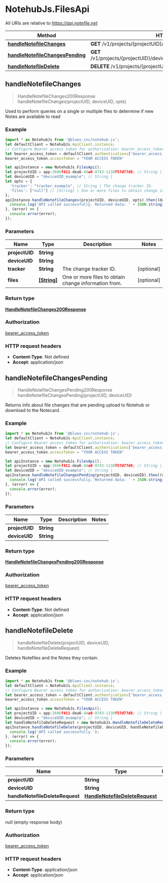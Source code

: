 # NotehubJs.FilesApi

All URIs are relative to *https://api.notefile.net*

| Method                                                                       | HTTP request                                                                | Description |
| ---------------------------------------------------------------------------- | --------------------------------------------------------------------------- | ----------- |
| [**handleNotefileChanges**](FilesApi.md#handleNotefileChanges)               | **GET** /v1/projects/{projectUID}/devices/{deviceUID}/files/changes         |
| [**handleNotefileChangesPending**](FilesApi.md#handleNotefileChangesPending) | **GET** /v1/projects/{projectUID}/devices/{deviceUID}/files/changes/pending |
| [**handleNotefileDelete**](FilesApi.md#handleNotefileDelete)                 | **DELETE** /v1/projects/{projectUID}/devices/{deviceUID}/files              |

## handleNotefileChanges

> HandleNotefileChanges200Response handleNotefileChanges(projectUID, deviceUID, opts)

Used to perform queries on a single or multiple files to determine if new Notes are available to read

### Example

```javascript
import * as NotehubJs from '@blues-inc/notehub-js';
let defaultClient = NotehubJs.ApiClient.instance;
// Configure Bearer access token for authorization: bearer_access_token
let bearer_access_token = defaultClient.authentications['bearer_access_token'];
bearer_access_token.accessToken = "YOUR ACCESS TOKEN"

let apiInstance = new NotehubJs.FilesApi();
let projectUID = app:2606f411-dea6-44a0-9743-1130f57d77d8; // String |
let deviceUID = "deviceUID_example"; // String |
let opts = {
  'tracker': "tracker_example", // String | The change tracker ID.
  'files': ["null"] // [String] | One or more files to obtain change information from.
};
apiInstance.handleNotefileChanges(projectUID, deviceUID, opts).then((data) => {
  console.log('API called successfully. Returned data: ' + JSON.stringify(data));
}, (error) => {
  console.error(error);
});

```

### Parameters

| Name           | Type                      | Description                                          | Notes      |
| -------------- | ------------------------- | ---------------------------------------------------- | ---------- |
| **projectUID** | **String**                |                                                      |
| **deviceUID**  | **String**                |                                                      |
| **tracker**    | **String**                | The change tracker ID.                               | [optional] |
| **files**      | [**[String]**](String.md) | One or more files to obtain change information from. | [optional] |

### Return type

[**HandleNotefileChanges200Response**](HandleNotefileChanges200Response.md)

### Authorization

[bearer_access_token](../README.md#bearer_access_token)

### HTTP request headers

- **Content-Type**: Not defined
- **Accept**: application/json

## handleNotefileChangesPending

> HandleNotefileChangesPending200Response handleNotefileChangesPending(projectUID, deviceUID)

Returns info about file changes that are pending upload to Notehub or download to the Notecard.

### Example

```javascript
import * as NotehubJs from '@blues-inc/notehub-js';
let defaultClient = NotehubJs.ApiClient.instance;
// Configure Bearer access token for authorization: bearer_access_token
let bearer_access_token = defaultClient.authentications['bearer_access_token'];
bearer_access_token.accessToken = "YOUR ACCESS TOKEN"

let apiInstance = new NotehubJs.FilesApi();
let projectUID = app:2606f411-dea6-44a0-9743-1130f57d77d8; // String |
let deviceUID = "deviceUID_example"; // String |
apiInstance.handleNotefileChangesPending(projectUID, deviceUID).then((data) => {
  console.log('API called successfully. Returned data: ' + JSON.stringify(data));
}, (error) => {
  console.error(error);
});

```

### Parameters

| Name           | Type       | Description | Notes |
| -------------- | ---------- | ----------- | ----- |
| **projectUID** | **String** |             |
| **deviceUID**  | **String** |             |

### Return type

[**HandleNotefileChangesPending200Response**](HandleNotefileChangesPending200Response.md)

### Authorization

[bearer_access_token](../README.md#bearer_access_token)

### HTTP request headers

- **Content-Type**: Not defined
- **Accept**: application/json

## handleNotefileDelete

> handleNotefileDelete(projectUID, deviceUID, handleNotefileDeleteRequest)

Deletes Notefiles and the Notes they contain.

### Example

```javascript
import * as NotehubJs from '@blues-inc/notehub-js';
let defaultClient = NotehubJs.ApiClient.instance;
// Configure Bearer access token for authorization: bearer_access_token
let bearer_access_token = defaultClient.authentications['bearer_access_token'];
bearer_access_token.accessToken = "YOUR ACCESS TOKEN"

let apiInstance = new NotehubJs.FilesApi();
let projectUID = app:2606f411-dea6-44a0-9743-1130f57d77d8; // String |
let deviceUID = "deviceUID_example"; // String |
let handleNotefileDeleteRequest = new NotehubJs.HandleNotefileDeleteRequest(); // HandleNotefileDeleteRequest |
apiInstance.handleNotefileDelete(projectUID, deviceUID, handleNotefileDeleteRequest).then(() => {
  console.log('API called successfully.');
}, (error) => {
  console.error(error);
});

```

### Parameters

| Name                            | Type                                                              | Description | Notes |
| ------------------------------- | ----------------------------------------------------------------- | ----------- | ----- |
| **projectUID**                  | **String**                                                        |             |
| **deviceUID**                   | **String**                                                        |             |
| **handleNotefileDeleteRequest** | [**HandleNotefileDeleteRequest**](HandleNotefileDeleteRequest.md) |             |

### Return type

null (empty response body)

### Authorization

[bearer_access_token](../README.md#bearer_access_token)

### HTTP request headers

- **Content-Type**: application/json
- **Accept**: application/json
